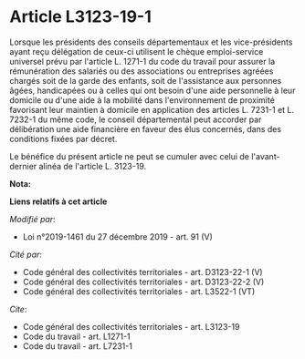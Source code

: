 # Article L3123-19-1

Lorsque les présidents des conseils départementaux et les vice-présidents ayant reçu délégation de ceux-ci utilisent le
chèque emploi-service universel prévu par l'article L. 1271-1 du code du travail pour assurer la rémunération des salariés ou
des associations ou entreprises agréées chargés soit de la garde des enfants, soit de l'assistance aux personnes âgées,
handicapées ou à celles qui ont besoin d'une aide personnelle à leur domicile ou d'une aide à la mobilité dans
l'environnement de proximité favorisant leur maintien à domicile en application des articles L. 7231-1 et L. 7232-1 du même
code, le conseil départemental peut accorder par délibération une aide financière en faveur des élus concernés, dans des
conditions fixées par décret.

Le bénéfice du présent article ne peut se cumuler avec celui de l'avant-dernier alinéa de l'article L. 3123-19.

**Nota:**



**Liens relatifs à cet article**

_Modifié par_:

  - Loi n°2019-1461 du 27 décembre 2019 - art. 91 (V)

_Cité par_:

  - Code général des collectivités territoriales - art. D3123-22-1 (V)
  - Code général des collectivités territoriales - art. D3123-22-2 (V)
  - Code général des collectivités territoriales - art. L3522-1 (VT)

_Cite_:

  - Code général des collectivités territoriales - art. L3123-19
  - Code du travail - art. L1271-1
  - Code du travail - art. L7231-1
